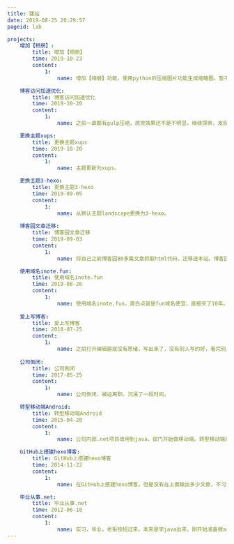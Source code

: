 ```yaml
---
title: 建站
date: 2019-08-25 20:29:57
pageid: lab

projects:
    增加【相册】:
        title: 增加【相册】
        time: 2019-10-23
        content:
            1:
                name: 增加【相册】功能，使用python的压缩图片功能生成缩略图。暂不支持图片放大查看，只能右键查看链接查看高清大图。

    博客访问加速优化:
        title: 博客访问加速优化
        time: 2019-10-20
        content:
            1:
                name: 之前一直都有gulp压缩，感觉效果还不是不明显。继续探索，发现Hexo 的两个插件 hexo-service-worker、hexo-filter-optimize 。果断入手实施了。

    更换主题xups:
        title: 更换主题xups
        time: 2019-10-20
        content:
            1:
                name: 主题更新为xups。

    更换主题3-hexo:
        title: 更换主题3-hexo
        time: 2019-09-05
        content:
            1:
                name: 从默认主题landscape更换为3-hexo。
				
    博客园文章迁移:
        title: 博客园文章迁移
        time: 2019-09-03
        content:
            1:
                name: 将自己之前博客园80多篇文章抓取html代码，迁移进本站。博客园停止更新。

    使用域名inote.fun:
        title: 使用域名inote.fun
        time: 2019-08-26
        content: 
            1:        
                name: 使用域名inote.fun，直白点就是fun域名便宜，直接买了10年。i-爱，note-笔记，fun-有趣（inote.fun）
				
    爱上写博客:
        title: 爱上写博客
        time: 2018-07-25
        content: 
            1:        
                name: 之前打开编辑器就没有思绪，写出来了，没有别人写的好，看完别人的感觉懂了，就不想写。觉得会重复。现在意识到只有写的过程中，然后反复查资料验证过程，你会学到更多。
				
    公司倒闭:
        title: 公司倒闭
        time: 2017-05-25
        content: 
            1:        
                name: 公司倒闭，被迫离职。沉浸了一段时间。

    转型移动端Android:
        title: 转型移动端Android
        time: 2015-04-20
        content: 
            1:        
                name: 公司内部.net项目改用到java，部门开始做移动端。转型移动端Android,都是一帮菜鸟，担任app组leader。

    GitHub上搭建hexo博客:
        title: GitHub上搭建hexo博客
        time: 2014-11-22
        content: 
            1:        
                name: 在GitHub上搭建hexo博客。但是没有在上面输出多少文章，不习惯，还是习惯富文本编辑框。 

    毕业从事.net:
        title: 毕业从事.net
        time: 2012-06-18
        content: 
            1:        
                name: 实习，毕业，老板校招过来。本来是学java出来，刚开始准备做android，最后因为招了一个培训出来的做安卓，我就做.net web。公司三个人：1个安卓，两个.net。做了三年，感觉自己无所不能。				
---
```

